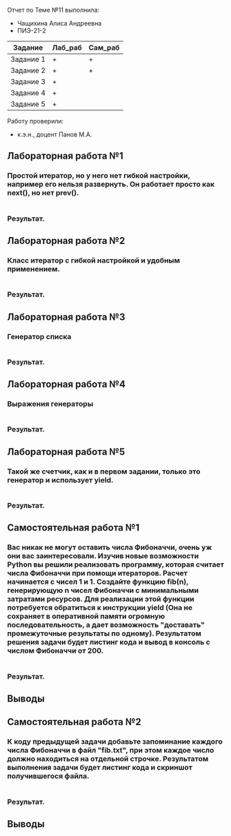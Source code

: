Отчет по Теме №11 выполнила:
- Чащихина Алиса Андреевна
- ПИЭ-21-2

| Задание | Лаб_раб | Сам_раб |
| ------ | ------ | ------ |
| Задание 1 | + | + |
| Задание 2 | + | + |
| Задание 3 | + |
| Задание 4 | + |
| Задание 5 | + |


Работу проверили:
- к.э.н., доцент Панов М.А.

 ## Лабораторная работа №1
### Простой итератор, но у него нет гибкой настройки, например его нельзя развернуть. Он работает просто как next(), но нет prev().

```python

```

### Результат.


 ## Лабораторная работа №2
### Класс итератор с гибкой настройкой и удобным применением.

```python

```

### Результат.



 ## Лабораторная работа №3
### Генератор списка

```python

```

### Результат.



 ## Лабораторная работа №4
### Выражения генераторы

```python

```

### Результат.



 ## Лабораторная работа №5
### Такой же счетчик, как и в первом задании, только это генератор и использует yield.

```python

```

### Результат.


 ## Самостоятельная работа №1
### Вас никак не могут оставить числа Фибоначчи, очень уж они вас заинтересовали. Изучив новые возможности Python вы решили реализовать программу, которая считает числа Фибоначчи при помощи итераторов. Расчет начинается с чисел 1 и 1. Создайте функцию fib(n), генерирующую n чисел Фибоначчи с минимальными затратами ресурсов. Для реализации этой функции потребуется обратиться к инструкции yield (Она не сохраняет в оперативной памяти огромную последовательность, а дает возможность "доставать" промежуточные результаты по одному). Результатом решения задачи будет листинг кода и вывод в консоль с числом Фибоначчи от 200.

```python

```

### Результат.


## Выводы


 ## Самостоятельная работа №2
### К коду предыдущей задачи добавьте запоминание каждого числа Фибоначчи в файл "fib.txt", при этом каждое число должно находиться на отдельной строчке. Результатом выполнения задачи будет листинг кода и скриншот получившегося файла.

```python

```

### Результат.


## Выводы

